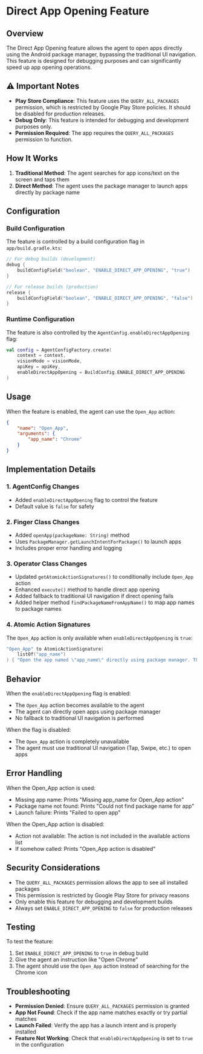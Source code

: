 # Direct App Opening Feature

## Overview

The Direct App Opening feature allows the agent to open apps directly using the Android package manager, bypassing the traditional UI navigation. This feature is designed for debugging purposes and can significantly speed up app opening operations.

## ⚠️ Important Notes

- **Play Store Compliance**: This feature uses the `QUERY_ALL_PACKAGES` permission, which is restricted by Google Play Store policies. It should be disabled for production releases.
- **Debug Only**: This feature is intended for debugging and development purposes only.
- **Permission Required**: The app requires the `QUERY_ALL_PACKAGES` permission to function.

## How It Works

1. **Traditional Method**: The agent searches for app icons/text on the screen and taps them
2. **Direct Method**: The agent uses the package manager to launch apps directly by package name

## Configuration

### Build Configuration

The feature is controlled by a build configuration flag in `app/build.gradle.kts`:

```kotlin
// For debug builds (development)
debug {
    buildConfigField("boolean", "ENABLE_DIRECT_APP_OPENING", "true")
}

// For release builds (production)
release {
    buildConfigField("boolean", "ENABLE_DIRECT_APP_OPENING", "false")
}
```

### Runtime Configuration

The feature is also controlled by the `AgentConfig.enableDirectAppOpening` flag:

```kotlin
val config = AgentConfigFactory.create(
    context = context,
    visionMode = visionMode,
    apiKey = apiKey,
    enableDirectAppOpening = BuildConfig.ENABLE_DIRECT_APP_OPENING
)
```

## Usage

When the feature is enabled, the agent can use the `Open_App` action:

```json
{
    "name": "Open_App",
    "arguments": {
        "app_name": "Chrome"
    }
}
```

## Implementation Details

### 1. AgentConfig Changes
- Added `enableDirectAppOpening` flag to control the feature
- Default value is `false` for safety

### 2. Finger Class Changes
- Added `openApp(packageName: String)` method
- Uses `PackageManager.getLaunchIntentForPackage()` to launch apps
- Includes proper error handling and logging

### 3. Operator Class Changes
- Updated `getAtomicActionSignatures()` to conditionally include `Open_App` action
- Enhanced `execute()` method to handle direct app opening
- Added fallback to traditional UI navigation if direct opening fails
- Added helper method `findPackageNameFromAppName()` to map app names to package names

### 4. Atomic Action Signatures
The `Open_App` action is only available when `enableDirectAppOpening` is `true`:

```kotlin
"Open_App" to AtomicActionSignature(
    listOf("app_name")
) { "Open the app named \"app_name\" directly using package manager. This is a debug feature that bypasses the traditional UI navigation." }
```

## Behavior

When the `enableDirectAppOpening` flag is enabled:
- The `Open_App` action becomes available to the agent
- The agent can directly open apps using package manager
- No fallback to traditional UI navigation is performed

When the flag is disabled:
- The `Open_App` action is completely unavailable
- The agent must use traditional UI navigation (Tap, Swipe, etc.) to open apps

## Error Handling

When the Open_App action is used:
- Missing app name: Prints "Missing app_name for Open_App action"
- Package name not found: Prints "Could not find package name for app"
- Launch failure: Prints "Failed to open app"

When the Open_App action is disabled:
- Action not available: The action is not included in the available actions list
- If somehow called: Prints "Open_App action is disabled"

## Security Considerations

- The `QUERY_ALL_PACKAGES` permission allows the app to see all installed packages
- This permission is restricted by Google Play Store for privacy reasons
- Only enable this feature for debugging and development builds
- Always set `ENABLE_DIRECT_APP_OPENING` to `false` for production releases

## Testing

To test the feature:

1. Set `ENABLE_DIRECT_APP_OPENING` to `true` in debug build
2. Give the agent an instruction like "Open Chrome"
3. The agent should use the `Open_App` action instead of searching for the Chrome icon

## Troubleshooting

- **Permission Denied**: Ensure `QUERY_ALL_PACKAGES` permission is granted
- **App Not Found**: Check if the app name matches exactly or try partial matches
- **Launch Failed**: Verify the app has a launch intent and is properly installed
- **Feature Not Working**: Check that `enableDirectAppOpening` is set to `true` in the configuration 